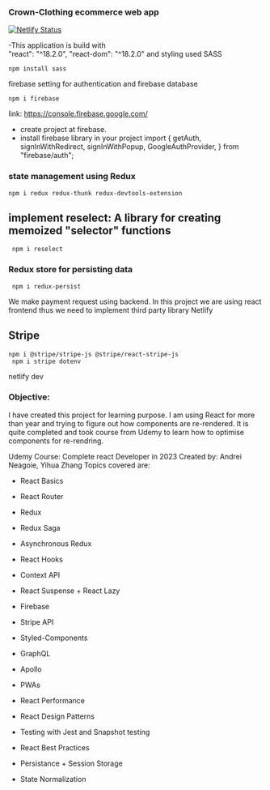 ### Crown-Clothing ecommerce web app

[![Netlify Status](https://api.netlify.com/api/v1/badges/01765ca7-f646-416b-9aa0-69abde17f785/deploy-status)](https://app.netlify.com/sites/shiny-cranachan-bef447/deploys)

-This application is build with  
"react": "^18.2.0",
"react-dom": "^18.2.0" 
and styling used SASS

```script
npm install sass
```
firebase setting for authentication and firebase database
```script
npm i firebase
```
link: https://console.firebase.google.com/
- create project at firebase.
- install firebase library in your project
 import {
  getAuth,
  signInWithRedirect,
  signInWithPopup,
  GoogleAuthProvider,
} from "firebase/auth";

### state management using Redux
```script
npm i redux redux-thunk redux-devtools-extension
```

## implement reselect: A library for creating memoized "selector" functions
```script
 npm i reselect
 ```

### Redux store for persisting data
```script
 npm i redux-persist

 ```
We make payment request using backend. In this project we are using react frontend thus we need to implement third party library Netlify
## Stripe
```script
npm i @stripe/stripe-js @stripe/react-stripe-js
 npm i stripe dotenv
```
netlify dev

 ### Objective: 
 I have created this project for learning purpose.
 I am using React for more than year and trying to figure out
 how components are re-rendered. It is quite completed and took course from
 Udemy to learn how to optimise components for re-rendring.

 Udemy Course: Complete react Developer in 2023
 Created by: Andrei Neagoie, Yihua Zhang
 Topics covered are:
 - React Basics

- React Router

- Redux

- Redux Saga

- Asynchronous Redux

- React Hooks

- Context API

- React Suspense + React Lazy

- Firebase

- Stripe API

- Styled-Components

- GraphQL

- Apollo

- PWAs

- React Performance

- React Design Patterns

- Testing with Jest and Snapshot testing

- React Best Practices

- Persistance + Session Storage

- State Normalization